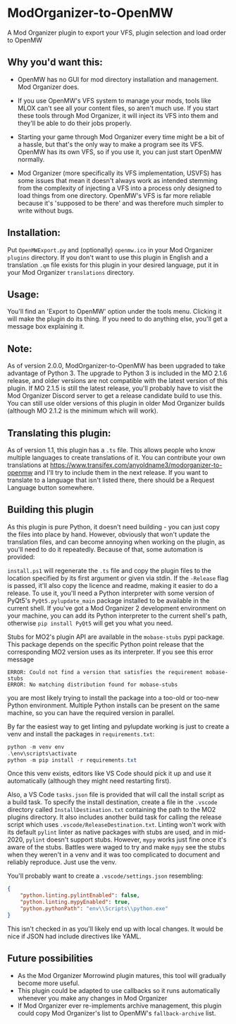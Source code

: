 # ModOrganizer-to-OpenMW
A Mod Organizer plugin to export your VFS, plugin selection and load order to OpenMW

## Why you'd want this:

* OpenMW has no GUI for mod directory installation and management.
Mod Organizer does.
* If you use OpenMW's VFS system to manage your mods, tools like MLOX can't see all your content files, so aren't much use.
If you start these tools through Mod Organizer, it will inject its VFS into them and they'll be able to do their jobs properly.

* Starting your game through Mod Organizer every time might be a bit of a hassle, but that's the only way to make a program see its VFS.
OpenMW has its own VFS, so if you use it, you can just start OpenMW normally.
* Mod Organizer (more specifically its VFS implementation, USVFS) has some issues that mean it doesn't always work as intended stemming from the complexity of injecting a VFS into a process only designed to load things from one directory.
OpenMW's VFS is far more reliable because it's 'supposed to be there' and was therefore much simpler to write without bugs.

## Installation:

Put `OpenMWExport.py` and (optionally) `openmw.ico` in your Mod Organizer `plugins` directory.
If you don't want to use this plugin in English and a translation `.qm` file exists for this plugin in your desired language, put it in your Mod Organizer `translations` directory.

## Usage:

You'll find an 'Export to OpenMW' option under the tools menu.
Clicking it will make the plugin do its thing.
If you need to do anything else, you'll get a message box explaining it.

## Note:

As of version 2.0.0, ModOrganizer-to-OpenMW has been upgraded to take advantage of Python 3.
The upgrade to Python 3 is included in the MO 2.1.6 release, and older versions are not compatible with the latest version of this plugin.
If MO 2.1.5 is still the latest release, you'll probably have to visit the Mod Organizer Discord server to get a release candidate build to use this.
You can still use older versions of this plugin in older Mod Organizer builds (although MO 2.1.2 is the minimum which will work).

## Translating this plugin:

As of version 1.1, this plugin has a `.ts` file.
This allows people who know multiple languages to create translations of it.
You can contribute your own translations at https://www.transifex.com/anyoldname3/modorganizer-to-openmw and I'll try to include them in the next release.
If you want to translate to a language that isn't listed there, there should be a Request Language button somewhere.

## Building this plugin

As this plugin is pure Python, it doesn't need building - you can just copy the files into place by hand.
However, obviously that won't update the translation files, and can become annoying when working on the plugin, as you'll need to do it repeatedly.
Because of that, some automation is provided:


`install.ps1` will regenerate the `.ts` file and copy the plugin files to the location specified by its first argument or given via stdin.
If the `-Release` flag is passed, it'll also copy the licence and readme, making it easier to do a release.
To use it, you'll need a Python interpreter with some version of PyQt5's `PyQt5.pylupdate_main` package installed to be available in the current shell.
If you've got a Mod Organizer 2 development environment on your machine, you can add its Python interpreter to the current shell's path, otherwise `pip install PyQt5` will get you what you need.

Stubs for MO2's plugin API are available in the `mobase-stubs` pypi package.
This package depends on the specific Python point release that the corresponding MO2 version uses as its interpreter.
If you see this error message
```
ERROR: Could not find a version that satisfies the requirement mobase-stubs
ERROR: No matching distribution found for mobase-stubs
```
you are most likely trying to install the package into a too-old or too-new Python environment.
Multiple Python installs can be present on the same machine, so you can have the required version in parallel.

By far the easiest way to get linting and pylupdate working is just to create a venv and install the packages in `requirements.txt`:
```powershell
python -m venv env
.\env\scripts\activate
python -m pip install -r requirements.txt
```
Once this venv exists, editors like VS Code should pick it up and use it automatically (although they might need restarting first).

Also, a VS Code `tasks.json` file is provided that will call the install script as a build task.
To specify the install destination, create a file in the `.vscode` directory called `InstallDestination.txt` containing the path to the MO2 plugins directory.
It also includes another build task for calling the release script which uses `.vscode/ReleaseDestination.txt`.
Linting won't work with its default `pylint` linter as native packages with stubs are used, and in mid-2020, `pylint` doesn't support stubs.
However, `mypy` works just fine once it's aware of the stubs.
Battles were waged to try and make `mypy` see the stubs when they weren't in a venv and it was too complicated to document and reliably reproduce.
Just use the venv.

You'll probably want to create a `.vscode/settings.json` resembling:
```json
{
    "python.linting.pylintEnabled": false,
    "python.linting.mypyEnabled": true,
    "python.pythonPath": "env\\Scripts\\python.exe"
}
```
This isn't checked in as you'll likely end up with local changes.
It would be nice if JSON had include directives like YAML.

## Future possibilities

* As the Mod Organizer Morrowind plugin matures, this tool will gradually become more useful.
* This plugin could be adapted to use callbacks so it runs automatically whenever you make any changes in Mod Organizer
* If Mod Organizer ever re-implements archive management, this plugin could copy Mod Organizer's list to OpenMW's `fallback-archive` list.